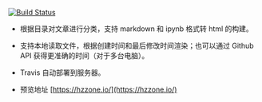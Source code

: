 [![Build Status](https://travis-ci.com/Hzzone/hzzone.github.io.svg?branch=dev)](https://travis-ci.com/Hzzone/hzzone.github.io)

* 根据目录对文章进行分类，支持 markdown 和 ipynb 格式转 html 的构建。
* 支持本地读取文件，根据创建时间和最后修改时间渲染；也可以通过 Github API 获得更准确的时间（对于多台电脑）。
* Travis 自动部署到服务器。

* 预览地址 [https://hzzone.io/](https://hzzone.io/)

